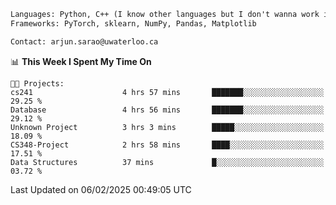 ```txt
Languages: Python, C++ (I know other languages but I don't wanna work in em)
Frameworks: PyTorch, sklearn, NumPy, Pandas, Matplotlib

Contact: arjun.sarao@uwaterloo.ca
```

<!--START_SECTION:waka-->
📊 **This Week I Spent My Time On** 

```text
🐱‍💻 Projects: 
cs241                    4 hrs 57 mins       ███████░░░░░░░░░░░░░░░░░░   29.25 % 
Database                 4 hrs 56 mins       ███████░░░░░░░░░░░░░░░░░░   29.12 % 
Unknown Project          3 hrs 3 mins        █████░░░░░░░░░░░░░░░░░░░░   18.09 % 
CS348-Project            2 hrs 58 mins       ████░░░░░░░░░░░░░░░░░░░░░   17.51 % 
Data Structures          37 mins             █░░░░░░░░░░░░░░░░░░░░░░░░   03.72 % 
```


 Last Updated on 06/02/2025 00:49:05 UTC
<!--END_SECTION:waka-->

